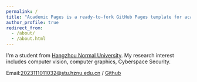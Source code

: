 ```yaml
---
permalink: /
title: "Academic Pages is a ready-to-fork GitHub Pages template for academic personal websites"
author_profile: true
redirect_from: 
  - /about/
  - /about.html
---
```


I'm a student from [Hangzhou Normal University](https://www.hznu.edu.cn/). My research interest includes computer vision, computer graphics, Cyberspace Security.



Email:[2023111011032@stu.hznu.edu.cn](2023111011032@stu.hznu.edu.cn) / [Github](https://github.com/lingtaochen1999)
